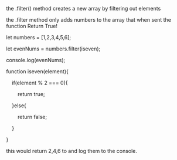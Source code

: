 

the .filter() method creates a new array by filtering out elements 


the .filter method only adds numbers to the array that when sent the function Return True!


let numbers = [1,2,3,4,5,6];

  

let evenNums = numbers.filter(iseven);

  

console.log(evenNums);

  

function iseven(element){

    if(element % 2 === 0){

        return true;

    }else{

        return false;

    }

}


this would return 2,4,6 to and log them to the console.


